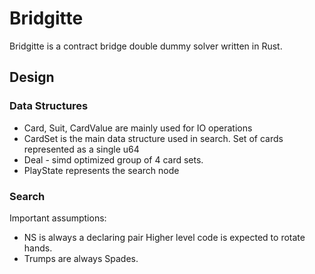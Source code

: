 # Bridgitte

Bridgitte is a contract bridge double dummy solver written in Rust.

## Design

### Data Structures

- Card, Suit, CardValue are mainly
  used for IO operations
- CardSet is the main data structure used
  in search. Set of cards represented
  as a single u64
- Deal - simd optimized group of 4 card sets. 
- PlayState represents the search node


### Search

Important assumptions:
- NS is always a declaring pair
  Higher level code is expected
  to rotate hands. 
- Trumps are always Spades. 

